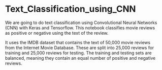 # Text_Classification_using_CNN
We are going to do text classification using Convolutional Neural Networks (CNN) with Keras and Tensorflow. This notebook classifies movie reviews as positive or negative using the text of the review.

It uses the IMDB dataset that contains the text of 50,000 movie reviews from the Internet Movie Database. These are split into 25,000 reviews for training and 25,000 reviews for testing. The training and testing sets are balanced, meaning they contain an equal number of positive and negative reviews.
